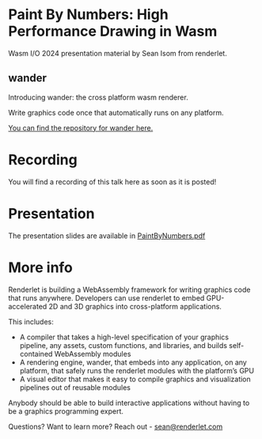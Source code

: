 # Paint By Numbers: High Performance Drawing in Wasm

Wasm I/O 2024 presentation material by Sean Isom from renderlet.

## wander
Introducing wander: the cross platform wasm renderer.

Write graphics code once that automatically runs on any platform.

[You can find the repository for wander here.](https://github.com/renderlet/wander)

# Recording
You will find a recording of this talk here as soon as it is posted!

# Presentation
The presentation slides are available in [PaintByNumbers.pdf](PaintByNumbers.pdf)

# More info

Renderlet is building a WebAssembly framework for writing graphics code that runs anywhere.
Developers can use renderlet to embed GPU-accelerated 2D and 3D graphics into cross-platform applications.

This includes:
* A compiler that takes a high-level specification of your graphics pipeline, any assets, custom functions, and libraries, and builds self-contained WebAssembly modules
* A rendering engine, wander, that embeds into any application, on any platform, that safely runs the renderlet modules with the platform’s GPU
* A visual editor that makes it easy to compile graphics and visualization pipelines out of reusable modules

Anybody should be able to build interactive applications without having to be a graphics programming expert.  

Questions? Want to learn more? Reach out - [sean@renderlet.com](mailto:sean@renderlet.com?subject=WasmIO2024)